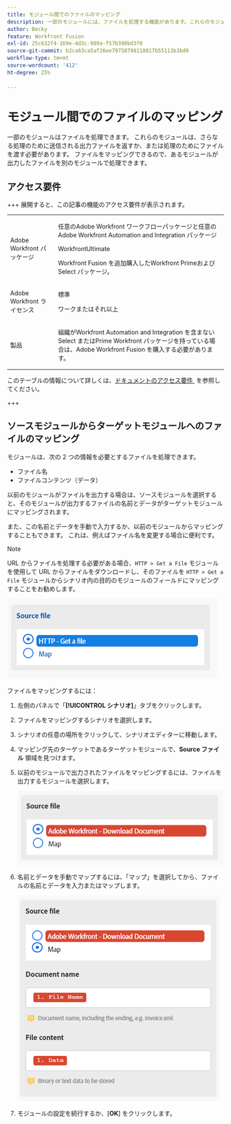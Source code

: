 ```yaml
---
title: モジュール間でのファイルのマッピング
description: 一部のモジュールには、ファイルを処理する機能があります。これらのモジュールは、さらなる処理のために送信される出力ファイルを返すことも、処理のためにファイルを渡すことを要求することもできます。これらのモジュールが連携してファイルを処理できるようにするには、相互にマッピングする必要があります。
author: Becky
feature: Workfront Fusion
exl-id: 25c632f4-169e-4d3c-989a-f57b398bd3f0
source-git-commit: b2ca63ca5af26ee79758798118817b55113b3bd0
workflow-type: tm+mt
source-wordcount: '412'
ht-degree: 25%

---
```


# モジュール間でのファイルのマッピング

一部のモジュールはファイルを処理できます。 これらのモジュールは、さらなる処理のために送信される出力ファイルを返すか、または処理のためにファイルを渡す必要があります。 ファイルをマッピングできるので、あるモジュールが出力したファイルを別のモジュールで処理できます。

## アクセス要件

+++ 展開すると、この記事の機能のアクセス要件が表示されます。

<table style="table-layout:auto">
 <col> 
 <col> 
 <tbody> 
  <tr> 
   <td role="rowheader">Adobe Workfront パッケージ</td> 
   <td> <p>任意のAdobe Workfront ワークフローパッケージと任意のAdobe Workfront Automation and Integration パッケージ</p><p>WorkfrontUltimate</p><p>Workfront Fusion を追加購入したWorkfront Primeおよび Select パッケージ。</p> </td> 
  </tr> 
  <tr data-mc-conditions=""> 
   <td role="rowheader">Adobe Workfront ライセンス</td> 
   <td> <p>標準</p><p>ワークまたはそれ以上</p> </td> 
  </tr> 
  <tr> 
   <td role="rowheader">製品</td> 
   <td>
   <p>組織がWorkfront Automation and Integration を含まない Select またはPrime Workfront パッケージを持っている場合は、Adobe Workfront Fusion を購入する必要があります。</li></ul>
   </td> 
  </tr>
 </tbody> 
</table>

このテーブルの情報について詳しくは、[&#x200B; ドキュメントのアクセス要件 &#x200B;](/help/workfront-fusion/references/licenses-and-roles/access-level-requirements-in-documentation.md) を参照してください。

+++

## ソースモジュールからターゲットモジュールへのファイルのマッピング

モジュールは、次の 2 つの情報を必要とするファイルを処理できます。

* ファイル名
* ファイルコンテンツ（データ）

以前のモジュールがファイルを出力する場合は、ソースモジュールを選択すると、そのモジュールが出力するファイルの名前とデータがターゲットモジュールにマッピングされます。

また、この名前とデータを手動で入力するか、以前のモジュールからマッピングすることもできます。 これは、例えばファイル名を変更する場合に便利です。

>[!NOTE]
>
>URL からファイルを処理する必要がある場合、`HTTP > Get a File` モジュールを使用して URL からファイルをダウンロードし、そのファイルを `HTTP > Get a File` モジュールからシナリオ内の目的のモジュールのフィールドにマッピングすることをお勧めします。
>
>![&#x200B; マップファイル &#x200B;](assets/map-source-file.png)

ファイルをマッピングするには：

1. 左側のパネルで「**[!UICONTROL シナリオ]**」タブをクリックします。
1. ファイルをマッピングするシナリオを選択します。
1. シナリオの任意の場所をクリックして、シナリオエディターに移動します。
1. マッピング先のターゲットであるターゲットモジュールで、**Source ファイル** 領域を見つけます。
1. 以前のモジュールで出力されたファイルをマッピングするには、ファイルを出力するモジュールを選択します。

   ![Workfront ダウンロード ドキュメント &#x200B;](assets/wf-download-document.png)

1. 名前とデータを手動でマップするには、「マップ」を選択してから、ファイルの名前とデータを入力またはマップします。

   ![&#x200B; マップオプションを使用 &#x200B;](assets/use-the-map-option.png)

1. モジュールの設定を続行するか、[**OK**] をクリックします。

